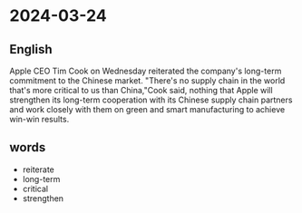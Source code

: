 # 2024-03-24

## English
Apple CEO Tim Cook on Wednesday
reiterated the company's long-term
commitment to the Chinese market.
"There's no supply chain in the world
that's more critical to us than China,"Cook
said, nothing that Apple will strengthen its
long-term cooperation with its Chinese
supply chain partners and work closely
with them on green and smart
manufacturing to achieve win-win results.

## words
* reiterate
* long-term
* critical
* strengthen

